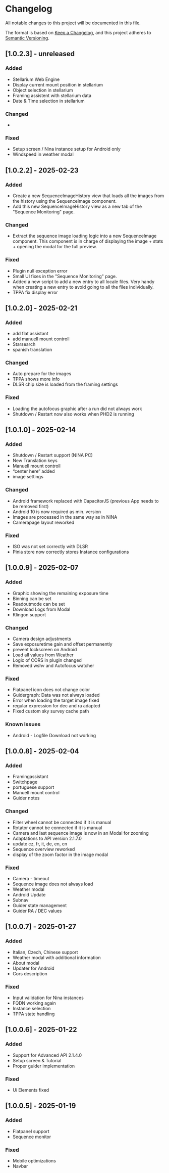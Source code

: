 # Changelog

All notable changes to this project will be documented in this file.

The format is based on [Keep a Changelog](https://keepachangelog.com/en/1.0.0/),
and this project adheres to [Semantic Versioning](https://semver.org/spec/v2.0.0.html).

## [1.0.2.3] - unreleased
### Added
- Stellarium Web Engine
- Display current mount position in stellarium
- Object selection in stellarium
- Framing assistent with stellarium data
- Date & Time selection in stellarium


### Changed
- 

### Fixed
- Setup screen / Nina instance setup for Android only
- Windspeed in weather modal

## [1.0.2.2] - 2025-02-23
### Added
- Create a new SequenceImageHistory view that loads all the images from the history using the SequenceImage component.
- Add this new SequenceImageHistory view as a new tab of the "Sequence Monitoring" page.

### Changed
- Extract the sequence image loading logic into a new SequenceImage component. This component is in charge of displaying the image + stats + opening the modal for the full preview.

### Fixed
- Plugin null exception error
- Small UI fixes in the "Sequence Monitoring" page.
- Added a new script to add a new entry to all locale files. Very handy when creating a new entry to avoid going to all the files individually.
- TPPA fix display error

## [1.0.2.0] - 2025-02-21
### Added
- add flat assistant
- add manuell mount controll
- Starsearch
- spanish translation

### Changed
- Auto prepare for the images
- TPPA  shows more info
- DLSR chip size is loaded from the framing settings

### Fixed
- Loading the autofocus graphic after a run did not always work
- Shutdown / Restart now also works when PHD2 is running

## [1.0.1.0] - 2025-02-14
### Added
- Shutdown / Restart support (NINA PC)
- New Translation keys
- Manuell mount controll
- “center here” added
- image settings

### Changed
- Android framework replaced with CapacitorJS (previous App needs to be removed first)
- Android 10 is now required as min. version
- Images are processed in the same way as in NINA
- Camerapage layout reworked

### Fixed
- ISO was not set correctly with DLSR
- Pinia store now correctly stores Instance configurations

## [1.0.0.9] - 2025-02-07
### Added
- Graphic showing the remaining exposure time
- Binning can be set
- Readoutmode can be set
- Download Logs from Modal
- Klingon support

### Changed
- Camera design adjustments
- Save exposuretime gain and offset permanently
- prevent lockscreen on Android
- Load all values from Weather
- Logic of CORS in plugin changed
- Removed wshv and Autofocus watcher

### Fixed
- Flatpanel icon does not change color
- Guidergraph: Data was not always loaded
- Error when loading the target image fixed
- regular expression for dec and ra adapted
- Fixed custom sky survey cache path

### Known Issues
- Android - Logfile Download not working

## [1.0.0.8] - 2025-02-04
### Added
- Framingassistant
- Switchpage
- portuguese support
- Manuell mount control
- Guider notes
  
### Changed
- Filter wheel cannot be connected if it is manual
- Rotator cannot be connected if it is manual
- Camera and last sequence image is now in an Modal for zooming
- Adaptations to API version 2.1.7.0
- update cz, fr, it, de, en, cn
- Sequence overview reworked
- display of the zoom factor in the image modal 
  
### Fixed
- Camera - timeout
- Sequence image does not always load
- Weather modal
- Android Update
- Subnav
- Guider state management
- Guider RA / DEC values

## [1.0.0.7] - 2025-01-27
### Added
- Italian, Czech, Chinese support
- Weather modal with additional information
- About modal
- Updater for Android
- Cors description
  
### Fixed
- Input validation for Nina instances
- FQDN working again
- Instance selection
- TPPA state handling

## [1.0.0.6] - 2025-01-22
### Added
- Support for Advanced API 2.1.4.0
- Setup screen & Tutorial
- Proper guider implementation

### Fixed
- Ui Elements fixed

## [1.0.0.5] - 2025-01-19
### Added
- Flatpanel support
- Sequence monitor

### Fixed
- Mobile optimizations
- Navbar
